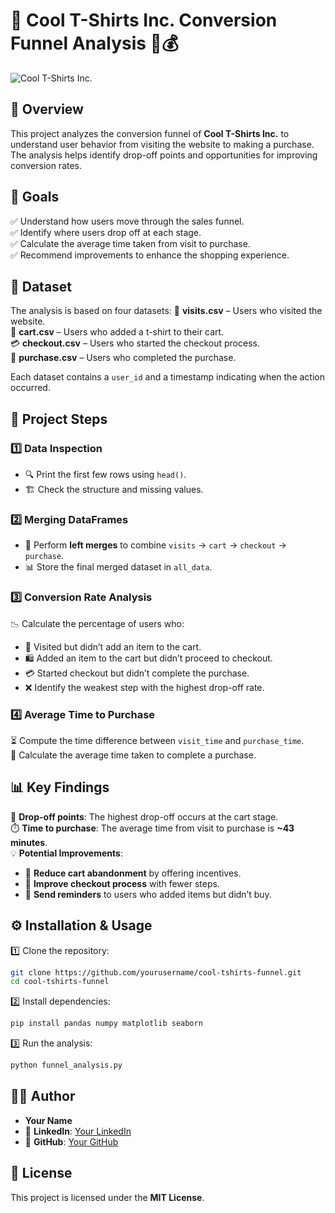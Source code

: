 # 🚀 **Cool T-Shirts Inc. Conversion Funnel Analysis** 👕💰

![Cool T-Shirts Inc.](https://via.placeholder.com/800x200.png?text=Cool+T-Shirts+Inc.)

## **📌 Overview**
This project analyzes the conversion funnel of **Cool T-Shirts Inc.** to understand user behavior from visiting the website to making a purchase. The analysis helps identify drop-off points and opportunities for improving conversion rates.

## **🎯 Goals**
✅ Understand how users move through the sales funnel.  
✅ Identify where users drop off at each stage.  
✅ Calculate the average time taken from visit to purchase.  
✅ Recommend improvements to enhance the shopping experience.  

## **📂 Dataset**
The analysis is based on four datasets:
📌 **visits.csv** – Users who visited the website.  
🛒 **cart.csv** – Users who added a t-shirt to their cart.  
💳 **checkout.csv** – Users who started the checkout process.  
🎉 **purchase.csv** – Users who completed the purchase.  

Each dataset contains a `user_id` and a timestamp indicating when the action occurred.

## **🔎 Project Steps**
### **1️⃣ Data Inspection**
- 🔍 Print the first few rows using `head()`.
- 🏗️ Check the structure and missing values.

### **2️⃣ Merging DataFrames**
- 🔗 Perform **left merges** to combine `visits` → `cart` → `checkout` → `purchase`.
- 📊 Store the final merged dataset in `all_data`.

### **3️⃣ Conversion Rate Analysis**
📉 Calculate the percentage of users who:
- 🏃 Visited but didn’t add an item to the cart.
- 🛍️ Added an item to the cart but didn’t proceed to checkout.
- 💳 Started checkout but didn’t complete the purchase.
- ❌ Identify the weakest step with the highest drop-off rate.

### **4️⃣ Average Time to Purchase**
⏳ Compute the time difference between `visit_time` and `purchase_time`.  
📆 Calculate the average time taken to complete a purchase.  

## **📊 Key Findings**
📌 **Drop-off points**: The highest drop-off occurs at the cart stage.  
⏱️ **Time to purchase**: The average time from visit to purchase is **~43 minutes**.  
💡 **Potential Improvements**:
- 🛒 **Reduce cart abandonment** by offering incentives.
- 🔄 **Improve checkout process** with fewer steps.
- 📩 **Send reminders** to users who added items but didn’t buy.

## **⚙️ Installation & Usage**
1️⃣ Clone the repository:
   ```sh
   git clone https://github.com/yourusername/cool-tshirts-funnel.git
   cd cool-tshirts-funnel
   ```
2️⃣ Install dependencies:
   ```sh
   pip install pandas numpy matplotlib seaborn
   ```
3️⃣ Run the analysis:
   ```python
   python funnel_analysis.py
   ```

## **👨‍💻 Author**
- **Your Name**  
- 🔗 **LinkedIn**: [Your LinkedIn](https://www.linkedin.com/in/yourprofile/)  
- 🐙 **GitHub**: [Your GitHub](https://github.com/yourusername/)  

## **📜 License**
This project is licensed under the **MIT License**.

